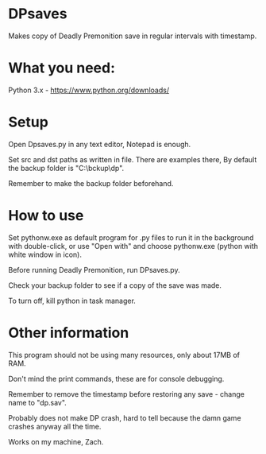 # DPsaves
Makes copy of Deadly Premonition save in regular intervals with timestamp.

# What you need:
Python 3.x - https://www.python.org/downloads/

# Setup
Open Dpsaves.py in any text editor, Notepad is enough.

Set src and dst paths as written in file. There are examples there, By default the backup folder is "C:\bckup\dp\".

Remember to make the backup folder beforehand.

# How to use
Set pythonw.exe as default program for .py files to run it in the background with double-click, or use "Open with" and choose pythonw.exe (python with white window in icon).

Before running Deadly Premonition, run DPsaves.py.

Check your backup folder to see if a copy of the save was made.

To turn off, kill python in task manager.

# Other information

This program should not be using many resources, only about 17MB of RAM.

Don't mind the print commands, these are for console debugging.

Remember to remove the timestamp before restoring any save - change name to "dp.sav".

Probably does not make DP crash, hard to tell because the damn game crashes anyway all the time.

Works on my machine, Zach.


